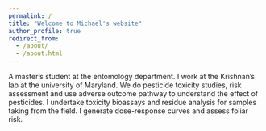```yaml
---
permalink: /
title: "Welcome to Michael's website"
author_profile: true
redirect_from: 
  - /about/
  - /about.html
---
```


A master’s student at the entomology department. I work at the Krishnan’s lab at the university of Maryland. We do pesticide toxicity studies, risk assessment and use adverse outcome pathway to understand the effect of pesticides. I undertake toxicity bioassays and residue analysis for samples taking from the field. I generate dose-response curves and assess foliar risk.

